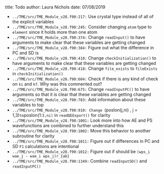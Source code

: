 title: Todo
author: Laura Nichols
date: 07/08/2019

* `../TME/src/TME_Module_v28.f90:217:` Use crystal type instead of all of the explicit variables
* `../TME/src/TME_Module_v28.f90:245:` Consider changing `atom` type to `element` since it holds more than one atom
* `../TME/src/TME_Module_v28.f90:374:` Change `readInput()` to have arguments to make clear that these variables are getting changed
* `../TME/src/TME_Module_v28.f90:384:` Figure out what the difference in PC and SD is
* `../TME/src/TME_Module_v28.f90:410:` Change `checkInitialization()` to have arguments to make clear that these variables are getting changed
* `../TME/src/TME_Module_v28.f90:418:` Change `file_exists` to `fileExists` in `checkInitialization()`
* `../TME/src/TME_Module_v28.f90:604:` Check if there is any kind of check on `ki` and `kf`. Why was this commented out?
* `../TME/src/TME_Module_v28.f90:675:` Change `readInputPC()` to have arguments so that it is clear that these variables are getting changed
* `../TME/src/TME_Module_v28.f90:783:` Add information about these variables to top
* `../TME/src/TME_Module_v28.f90:910: Change `(posIon(j,ni) , j = 1,3)` to `posIon(1:`3,ni)` in `readQEExport()` for clarity
* `../TME/src/TME_Module_v28.f90:1001:` Look more into how AE and PS wavefunctions are combined to further understand this
* `../TME/src/TME_Module_v28.f90:1002:` Move this behavior to another subroutine for clarity
* `../TME/src/TME_Module_v28.f90:1011:` Figure out if differences in PC and SD `F1` calculations are intentional
* `../TME/src/TME_Module_v28.f90:1012:` Figure out if should be `(wps_i wae_j - wae_i wps_j)r_{ab}`
* `../TME/src/TME_Module_v28.f90:1349:` Combine `readInputSD()` and `readInputPC()`
